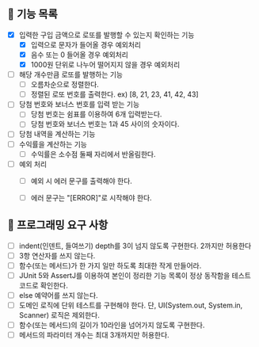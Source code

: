 ## 🚩 기능 목록
- [X] 입력한 구입 금액으로 로또를 발행할 수 있는지 확인하는 기능
    - [X] 입력으로 문자가 들어올 경우 예외처리
    - [X] 음수 또는 0 들어올 경우 예외처리
    - [X] 1000원 단위로 나누어 떨어지지 않을 경우 예외처리
- [ ] 해당 개수만큼 로또를 발행하는 기능
    - [ ] 오름차순으로 정렬한다.
    - [ ] 정렬된 로또 번호를 출력한다. ex) [8, 21, 23, 41, 42, 43]
- [ ] 당첨 번호와 보너스 번호를 입력 받는 기능
    - [ ] 당첨 번호는 쉼표를 이용하여 6개 입력받는다.
    - [ ] 당첨 번호와 보너스 번호는 1과 45 사이의 숫자이다.
- [ ] 당첨 내역을 계산하는 기능
- [ ] 수익률을 계산하는 기능
    - [ ] 수익률은 소수점 둘째 자리에서 반올림한다.
- [ ] 예외 처리
    - [ ] 예외 시 에러 문구를 출력해야 한다.
    - [ ] 에러 문구는 "[ERROR]"로 시작해야 한다.


## 🎯 프로그래밍 요구 사항
- [ ] indent(인덴트, 들여쓰기) depth를 3이 넘지 않도록 구현한다. 2까지만 허용한다
- [ ] 3항 연산자를 쓰지 않는다.
- [ ] 함수(또는 메서드)가 한 가지 일만 하도록 최대한 작게 만들어라.
- [ ] JUnit 5와 AssertJ를 이용하여 본인이 정리한 기능 목록이 정상 동작함을 테스트 코드로 확인한다.
- [ ] else 예약어를 쓰지 않는다.
- [ ] 도메인 로직에 단위 테스트를 구현해야 한다. 단, UI(System.out, System.in, Scanner) 로직은 제외한다.
- [ ] 함수(또는 메서드)의 길이가 10라인을 넘어가지 않도록 구현한다.
- [ ] 메서드의 파라미터 개수는 최대 3개까지만 허용한다.